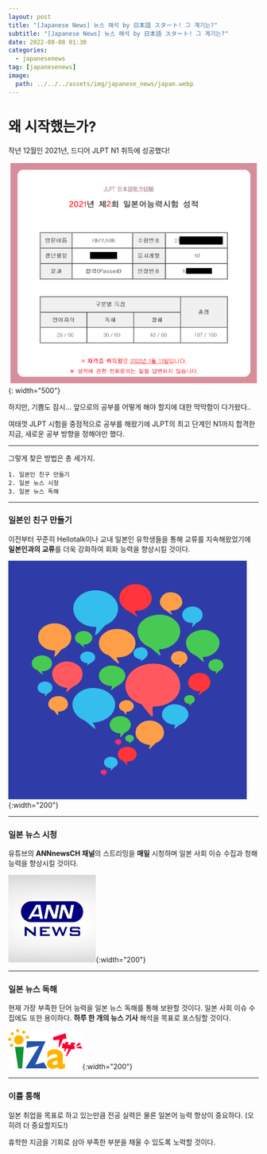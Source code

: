 ```yaml
---
layout: post
title: "[Japanese News] 뉴스 해석 by 日本語 スタート! 그 계기는?"
subtitle: "[Japanese News] 뉴스 해석 by 日本語 スタート! 그 계기는?"
date: 2022-08-08 01:30
categories:
  - japanesenews
tag: [japanesenews]
image:
  path: ../../../assets/img/japanese_news/japan.webp
---
```


# 왜 시작했는가?

작년 12월인 2021년, 드디어 JLPT N1 취득에 성공했다!

![jlpt_n1_result](../../assets/img/japanese_news/jlpt_n1_result.png){: width="500"}

하지만, 기쁨도 잠시… 앞으로의 공부를 어떻게 해야 할지에 대한 막막함이 다가왔다..

여태껏 JLPT 시험을 중점적으로 공부를 해왔기에 JLPT의 최고 단계인 N1까지 합격한 지금, 새로운 공부 방향을 정해야만 했다.

---

그렇게 찾은 방법은 총 세가지.

```
1. 일본인 친구 만들기
2. 일본 뉴스 시청
3. 일본 뉴스 독해
```

---

### 일본인 친구 만들기

이전부터 꾸준히 Hellotalk이나 교내 일본인 유학생들을 통해 교류를 지속해왔었기에 **일본인과의 교류**를 더욱 강화하여 회화 능력을 향상시킬 것이다.

![hellotalklogo](../../assets/img/japanese_news/hellotalklogo.png){:width="200"}

---

### 일본 뉴스 시청

유튜브의 **ANNnewsCH 채널**의 스트리밍을 **매일** 시청하며 일본 사회 이슈 수집과 청해 능력을 향상시킬 것이다.

![annnewslogo](../../assets/img/japanese_news/annnewslogo.png){:width="200"}

---

### **일본 뉴스 독해**

현재 가장 부족한 단어 능력을 일본 뉴스 독해를 통해 보완할 것이다. 일본 사회 이슈 수집에도 또한 용이하다. **하루 한 개의 뉴스 기사** 해석을 목표로 포스팅할 것이다.

![izalogo](../../assets/img/japanese_news/izalogo.svg){:width="200"}

---

### 이를 통해

일본 취업을 목표로 하고 있는만큼 전공 실력은 물론 일본어 능력 향상이 중요하다. (오히려 더 중요할지도!)

휴학한 지금을 기회로 삼아 부족한 부분을 채울 수 있도록 노력할 것이다.

